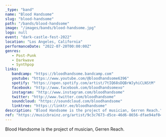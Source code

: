 ```yaml
---
_type: "band"
name: "Blood Handsome"
slug: "blood-handsome"
path: "/bands/blood-handsome"
image: "/images/bands/blood-handsome.jpg"
logo: null
event: "dark-castle-fest-2022"
location: "Los Angeles, California"
performanceDate: "2022-07-20T00:00:00Z"
genres:
   - Post-Punk
   - Darkwave
   - Synthpop
links:
   bandcamp: "https://bloodhandsome.bandcamp.com"
   youtube: "https://www.youtube.com/@bloodhandsome6396"
   spotify: "https://open.spotify.com/artist/7tIQ68sDQBrWJyhiCLNStM"
   facebook: "http://www.facebook.com/bloodhandsomexo"
   instagram: "http://www.instagram.com/bloodhandsome"
   twitter: "http://www.twitter.com/bloodhandsome"
   soundcloud: "https://soundcloud.com/bloodhandsome"
   linktree: "https://linktr.ee/bloodhandsome"
description: "Blood Handsome is the project of musician, Gerren Reach."
ref: "https://musicbrainz.org/artist/9c3c7673-d5ce-46d6-8656-dfae94af04ec"
---
```


Blood Handsome is the project of musician, Gerren Reach.

